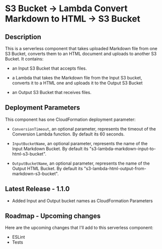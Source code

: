 
# S3 Bucket -> Lambda Convert Markdown to HTML -> S3 Bucket

## Description

This is a serverless component that takes uploaded Markdown file from one S3 Bucket, converts them to an HTML document and uploads to another S3 Bucket. It contains:

- an Input S3 Bucket that accepts files.

- a Lambda that takes the Markdown file from the Input S3 bucket, converts it to a HTML one and uploads it to the Output S3 Bucket

- an Output S3 Bucket that receives files.

## Deployment Parameters

This component has one CloudFormation deployment parameter:

- `ConversionTimeout`, an optional parameter, represents the timeout of the Conversion Lambda function. By default its 60 seconds.

- `InputBucketName`, an optional parameter, represents the name of the Input Markdown Bucket. By default its "s3-lambda-markdown-input-to-html-s3-bucket".

- `OutputBucketName`, an optional parameter, represents the name of the Output HTML Bucket. By default its "s3-lambda-html-output-from-markdown-s3-bucket".

## Latest Release - 1.1.0

- Added Input and Output bucket names as CloudFormation Parameters

## Roadmap - Upcoming changes

Here are the upcoming changes that I'll add to this serverless component:

- ESLint
- Tests